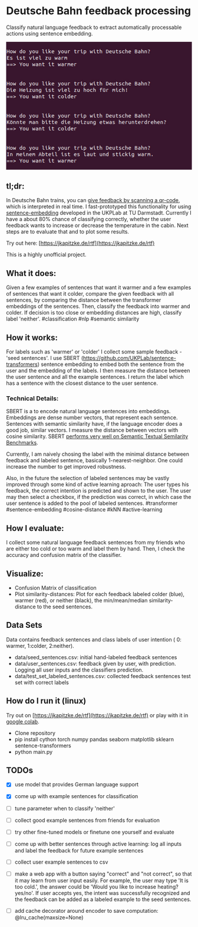 # Deutsche Bahn feedback processing
Classify natural language feedback to extract automatically processable actions using sentence embedding.

![example of usage](https://github.com/atarust/db_feedback_processing/blob/main/example_output.jpg)

## tl;dr: 
In Deutsche Bahn trains,  you can [give feedback by scanning a qr-code](https://inside.bahn.de/qr-code-umfrage/), which is interpreted in real time. I fast-prototyped this functionality for using [sentence-embedding](https://github.com/UKPLab/sentence-transformers) developed in the UKPLab at TU Darmstadt. Currently I have a about 80% chance of classifying correctly, whether the user feedback wants to increase or decrease the temperature in the cabin. Next steps are to evaluate that and to plot some results. 

Try out here: [https://jkapitzke.de/rtf](https://jkapitzke.de/rtf)

This is a highly unofficial project.

## What it does: 
Given a few examples of sentences that want it warmer and a few examples of sentences that want it colder, compare the given feedback with all sentences, by comparing the distance between the  transformer embeddings of the sentences. Then, classify the feedback into warmer and colder. If decision is too close or embedding distances are high, classify label 'neither'.
 #classification #nlp #semantic similarity

## How it works: 
For labels such as 'warmer' or 'colder' I collect some sample feedback - 'seed sentences'. I use SBERT (https://github.com/UKPLab/sentence-transformers) sentence embedding to embed both the sentence from the user and the embedding of the labels. I then measure the distance between the user sentence and all the example sentences. I return the label which has a sentence with the closest distance to the user sentence.

### Technical Details:
SBERT is a to encode natural language sentences into embeddings. Embeddings are dense number vectors, that represent each sentence. Sentences with semantic similarity have, if the language encoder does a good job, similar vectors. I measure the distance between vectors with cosine similarity. SBERT [performs very well on Semantic Textual Semilarity Benchmarks](https://arxiv.org/pdf/1908.10084.pdf). 

Currently, I am naively chosing the label with the minimal distance between feedback and labeled sentence, basically 1-nearest-neighbor. One could increase the number to get improved robustness.

Also, in the future the selection of labeled sentences may be vastly improved through some kind of active learning aproach: The user types his feedback, the correct intention is predicted and shown to the user. The user may then select a checkbox, if the prediction was correct, in which case the user sentence is added to the pool of labeled sentences.
 #transformer #sentence-embedding #cosine-distance #kNN #active-learning

## How I evaluate: 
I collect some natural language feedback sentences from my friends who are either too cold or too warm and label them by hand. Then, I check the accuracy and confusion matrix of the classifier.

## Visualize: 
- Confusion Matrix of classification
- Plot similarity-distances: Plot for each feedback labeled colder (blue), warmer (red), or neither (black), the min/mean/median similarity-distance to the seed sentences. 

## Data Sets
Data contains feedback sentences and class labels of user intention ( 0: warmer, 1:colder, 2:neither).

- data/seed_sentences.csv: initial hand-labeled feedback sentences
- data/user_sentences.csv: feedback given by user, with prediction. Logging all user inputs and the classifiers prediction.
- data/test_set_labeled_sentences.csv: collected feedback sentences test set with correct labels

## How do I run it (linux)
Try out on [https://jkapitzke.de/rtf](https://jkapitzke.de/rtf) or play with it in [google colab](https://colab.research.google.com/drive/15o5TomRotSp-8SFZXT8yxwJsZ1kqywXt?usp=sharing).

- Clone repository
- pip install cython torch numpy pandas seaborn matplotlib sklearn sentence-transformers
- python main.py

## TODOs
* [x] use model that provides German language support
* [x] come up with example sentences for classification
* [ ] tune parameter when to classify 'neither'
* [ ] collect good example sentences from friends for evaluation
* [ ] try other fine-tuned models or finetune one yourself and evaluate
* [ ] come up with better sentences through active learning: log all inputs and label the feedback for future example sentences
* [ ] collect user example sentences to csv
* [ ] make a web app with a button saying "correct" and "not correct", so that it may learn from user input easily. For example, the user may type 'It is too cold.', the answer could be 'Would you like to increase heating? yes/no'. If user accepts yes, the intent was successfully recognized and the feedback can be added as a labeled example to the seed sentences.
* [ ] add cache decorator around encoder to save computation: @lru_cache(maxsize=None) 

